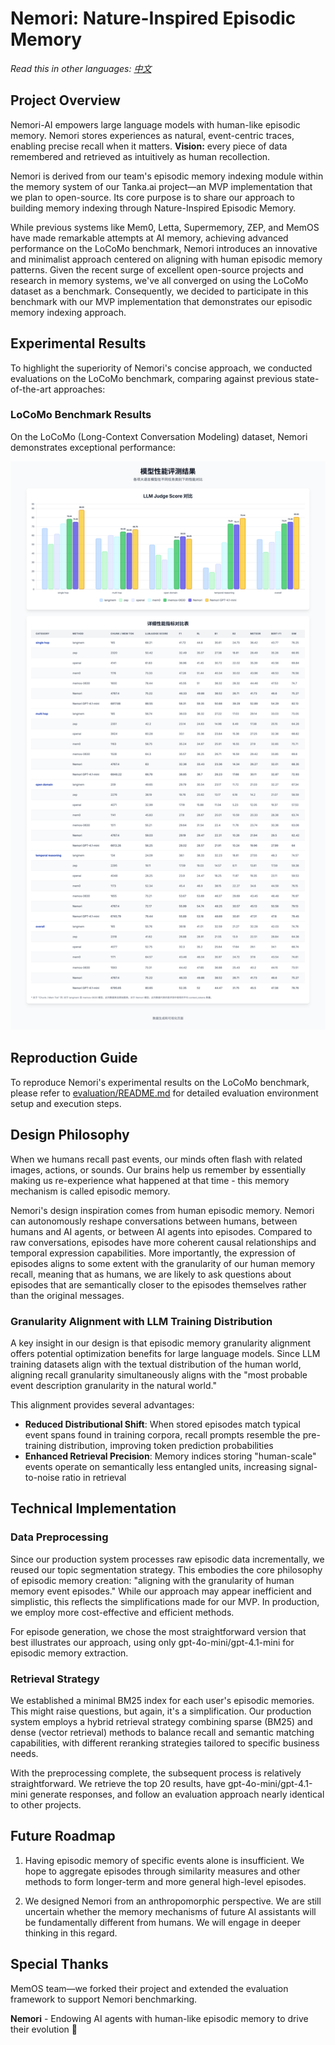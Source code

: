 # Nemori: Nature-Inspired Episodic Memory

*Read this in other languages: [中文](README-zh.md)*

## Project Overview

Nemori-AI empowers large language models with human-like episodic memory.
Nemori stores experiences as natural, event-centric traces, enabling precise recall when it matters.
**Vision:** every piece of data remembered and retrieved as intuitively as human recollection.

Nemori is derived from our team's episodic memory indexing module within the memory system of our Tanka.ai project—an MVP implementation that we plan to open-source. Its core purpose is to share our approach to building memory indexing through Nature-Inspired Episodic Memory.

While previous systems like Mem0, Letta, Supermemory, ZEP, and MemOS have made remarkable attempts at AI memory, achieving advanced performance on the LoCoMo benchmark, Nemori introduces an innovative and minimalist approach centered on aligning with human episodic memory patterns. Given the recent surge of excellent open-source projects and research in memory systems, we've all converged on using the LoCoMo dataset as a benchmark. Consequently, we decided to participate in this benchmark with our MVP implementation that demonstrates our episodic memory indexing approach.

## Experimental Results

To highlight the superiority of Nemori's concise approach, we conducted evaluations on the LoCoMo benchmark, comparing against previous state-of-the-art approaches:

### LoCoMo Benchmark Results

On the LoCoMo (Long-Context Conversation Modeling) dataset, Nemori demonstrates exceptional performance:

![LoCoMo Benchmark Results](figures/locomo-scores.png)

## Reproduction Guide

To reproduce Nemori's experimental results on the LoCoMo benchmark, please refer to [evaluation/README.md](evaluation/README.md) for detailed evaluation environment setup and execution steps.

## Design Philosophy

When we humans recall past events, our minds often flash with related images, actions, or sounds. Our brains help us remember by essentially making us re-experience what happened at that time - this memory mechanism is called episodic memory.

Nemori's design inspiration comes from human episodic memory. Nemori can autonomously reshape conversations between humans, between humans and AI agents, or between AI agents into episodes. Compared to raw conversations, episodes have more coherent causal relationships and temporal expression capabilities. More importantly, the expression of episodes aligns to some extent with the granularity of our human memory recall, meaning that as humans, we are likely to ask questions about episodes that are semantically closer to the episodes themselves rather than the original messages.

### Granularity Alignment with LLM Training Distribution

A key insight in our design is that episodic memory granularity alignment offers potential optimization benefits for large language models. Since LLM training datasets align with the textual distribution of the human world, aligning recall granularity simultaneously aligns with the "most probable event description granularity in the natural world."

This alignment provides several advantages:
- **Reduced Distributional Shift**: When stored episodes match typical event spans found in training corpora, recall prompts resemble the pre-training distribution, improving token prediction probabilities
- **Enhanced Retrieval Precision**: Memory indices storing "human-scale" events operate on semantically less entangled units, increasing signal-to-noise ratio in retrieval

## Technical Implementation

### Data Preprocessing

Since our production system processes raw episodic data incrementally, we reused our topic segmentation strategy. This embodies the core philosophy of episodic memory creation: "aligning with the granularity of human memory event episodes." While our approach may appear inefficient and simplistic, this reflects the simplifications made for our MVP. In production, we employ more cost-effective and efficient methods.

For episode generation, we chose the most straightforward version that best illustrates our approach, using only gpt-4o-mini/gpt-4.1-mini for episodic memory extraction.

### Retrieval Strategy

We established a minimal BM25 index for each user's episodic memories. This might raise questions, but again, it's a simplification. Our production system employs a hybrid retrieval strategy combining sparse (BM25) and dense (vector retrieval) methods to balance recall and semantic matching capabilities, with different reranking strategies tailored to specific business needs.

With the preprocessing complete, the subsequent process is relatively straightforward. We retrieve the top 20 results, have gpt-4o-mini/gpt-4.1-mini generate responses, and follow an evaluation approach nearly identical to other projects.

## Future Roadmap

1. Having episodic memory of specific events alone is insufficient. We hope to aggregate episodes through similarity measures and other methods to form longer-term and more general high-level episodes.

2. We designed Nemori from an anthropomorphic perspective. We are still uncertain whether the memory mechanisms of future AI assistants will be fundamentally different from humans. We will engage in deeper thinking in this regard.

## Special Thanks

MemOS team—we forked their project and extended the evaluation framework to support Nemori benchmarking.

**Nemori** - Endowing AI agents with human-like episodic memory to drive their evolution 🚀

